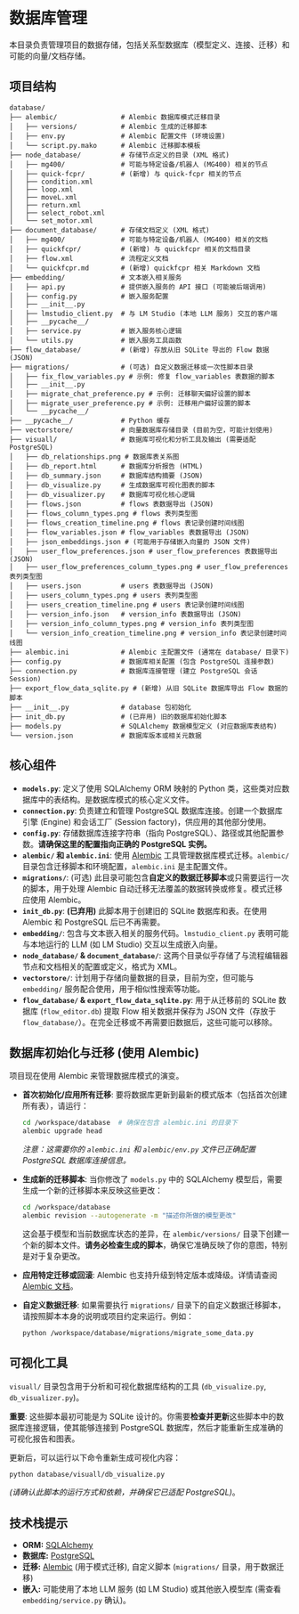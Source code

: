 # 数据库管理

本目录负责管理项目的数据存储，包括关系型数据库（模型定义、连接、迁移）和可能的向量/文档存储。

## 项目结构

```
database/
├── alembic/                # Alembic 数据库模式迁移目录
│   ├── versions/           # Alembic 生成的迁移脚本
│   ├── env.py              # Alembic 配置文件 (环境设置)
│   └── script.py.mako      # Alembic 迁移脚本模板
├── node_database/          # 存储节点定义的目录 (XML 格式)
│   ├── mg400/              # 可能与特定设备/机器人 (MG400) 相关的节点
│   ├── quick-fcpr/         # (新增) 与 quick-fcpr 相关的节点
│   ├── condition.xml
│   ├── loop.xml
│   ├── moveL.xml
│   ├── return.xml
│   ├── select_robot.xml
│   └── set_motor.xml
├── document_database/      # 存储文档定义 (XML 格式)
│   ├── mg400/              # 可能与特定设备/机器人 (MG400) 相关的文档
│   ├── quickfcpr/          # (新增) 与 quickfcpr 相关的文档目录
│   ├── flow.xml            # 流程定义文档
│   └── quickfcpr.md        # (新增) quickfcpr 相关 Markdown 文档
├── embedding/              # 文本嵌入相关服务
│   ├── api.py              # 提供嵌入服务的 API 接口 (可能被后端调用)
│   ├── config.py           # 嵌入服务配置
│   ├── __init__.py
│   ├── lmstudio_client.py  # 与 LM Studio (本地 LLM 服务) 交互的客户端
│   ├── __pycache__/
│   ├── service.py          # 嵌入服务核心逻辑
│   └── utils.py            # 嵌入服务工具函数
├── flow_database/          # (新增) 存放从旧 SQLite 导出的 Flow 数据 (JSON)
├── migrations/             # (可选) 自定义数据迁移或一次性脚本目录
│   ├── fix_flow_variables.py # 示例: 修复 flow_variables 表数据的脚本
│   ├── __init__.py
│   ├── migrate_chat_preference.py # 示例: 迁移聊天偏好设置的脚本
│   ├── migrate_user_preference.py # 示例: 迁移用户偏好设置的脚本
│   └── __pycache__/
├── __pycache__/            # Python 缓存
├── vectorstore/            # 向量数据库存储目录 (目前为空，可能计划使用)
├── visuall/                # 数据库可视化和分析工具及输出 (需要适配 PostgreSQL)
│   ├── db_relationships.png # 数据库表关系图
│   ├── db_report.html      # 数据库分析报告 (HTML)
│   ├── db_summary.json     # 数据库结构摘要 (JSON)
│   ├── db_visualize.py     # 生成数据库可视化图表的脚本
│   ├── db_visualizer.py    # 数据库可视化核心逻辑
│   ├── flows.json          # flows 表数据导出 (JSON)
│   ├── flows_column_types.png # flows 表列类型图
│   ├── flows_creation_timeline.png # flows 表记录创建时间线图
│   ├── flow_variables.json # flow_variables 表数据导出 (JSON)
│   ├── json_embeddings.json # (可能用于存储嵌入向量的 JSON 文件)
│   ├── user_flow_preferences.json # user_flow_preferences 表数据导出 (JSON)
│   ├── user_flow_preferences_column_types.png # user_flow_preferences 表列类型图
│   ├── users.json          # users 表数据导出 (JSON)
│   ├── users_column_types.png # users 表列类型图
│   ├── users_creation_timeline.png # users 表记录创建时间线图
│   ├── version_info.json   # version_info 表数据导出 (JSON)
│   ├── version_info_column_types.png # version_info 表列类型图
│   └── version_info_creation_timeline.png # version_info 表记录创建时间线图
├── alembic.ini             # Alembic 主配置文件 (通常在 database/ 目录下)
├── config.py               # 数据库相关配置 (包含 PostgreSQL 连接参数)
├── connection.py           # 数据库连接管理 (建立 PostgreSQL 会话 Session)
├── export_flow_data_sqlite.py # (新增) 从旧 SQLite 数据库导出 Flow 数据的脚本
├── __init__.py             # database 包初始化
├── init_db.py              # (已弃用) 旧的数据库初始化脚本
├── models.py               # SQLAlchemy 数据模型定义 (对应数据库表结构)
└── version.json            # 数据库版本或相关元数据
```

## 核心组件

- **`models.py`**: 定义了使用 SQLAlchemy ORM 映射的 Python 类，这些类对应数据库中的表结构。是数据库模式的核心定义文件。
- **`connection.py`**: 负责建立和管理 PostgreSQL 数据库连接。创建一个数据库引擎 (Engine) 和会话工厂 (Session factory)，供应用的其他部分使用。
- **`config.py`**: 存储数据库连接字符串（指向 PostgreSQL）、路径或其他配置参数。**请确保这里的配置指向正确的 PostgreSQL 实例。**
- **`alembic/` 和 `alembic.ini`**: 使用 [Alembic](https://alembic.sqlalchemy.org/en/latest/) 工具管理数据库模式迁移。`alembic/` 目录包含迁移脚本和环境配置，`alembic.ini` 是主配置文件。
- **`migrations/`**: (可选) 此目录可能包含**自定义的数据迁移脚本**或只需要运行一次的脚本，用于处理 Alembic 自动迁移无法覆盖的数据转换或修复。模式迁移应使用 Alembic。
- **`init_db.py`**: **(已弃用)** 此脚本用于创建旧的 SQLite 数据库和表。在使用 Alembic 和 PostgreSQL 后已不再需要。
- **`embedding/`**: 包含与文本嵌入相关的服务代码。`lmstudio_client.py` 表明可能与本地运行的 LLM (如 LM Studio) 交互以生成嵌入向量。
- **`node_database/` & `document_database/`**: 这两个目录似乎存储了与流程编辑器节点和文档相关的配置或定义，格式为 XML。
- **`vectorstore/`**: 计划用于存储向量数据的目录，目前为空，但可能与 `embedding/` 服务配合使用，用于相似性搜索等功能。
- **`flow_database/` & `export_flow_data_sqlite.py`**: 用于从迁移前的 SQLite 数据库 (`flow_editor.db`) 提取 Flow 相关数据并保存为 JSON 文件（存放于 `flow_database/`）。在完全迁移或不再需要旧数据后，这些可能可以移除。

## 数据库初始化与迁移 (使用 Alembic)

项目现在使用 Alembic 来管理数据库模式的演变。

- **首次初始化/应用所有迁移**: 要将数据库更新到最新的模式版本（包括首次创建所有表），请运行：

  ```bash
  cd /workspace/database  # 确保在包含 alembic.ini 的目录下
  alembic upgrade head
  ```

  _注意：这需要你的 `alembic.ini` 和 `alembic/env.py` 文件已正确配置 PostgreSQL 数据库连接信息。_

- **生成新的迁移脚本**: 当你修改了 `models.py` 中的 SQLAlchemy 模型后，需要生成一个新的迁移脚本来反映这些更改：

  ```bash
  cd /workspace/database
  alembic revision --autogenerate -m "描述你所做的模型更改"
  ```

  这会基于模型和当前数据库状态的差异，在 `alembic/versions/` 目录下创建一个新的脚本文件。**请务必检查生成的脚本**，确保它准确反映了你的意图，特别是对于复杂更改。

- **应用特定迁移或回滚**: Alembic 也支持升级到特定版本或降级。详情请查阅 [Alembic 文档](https://alembic.sqlalchemy.org/en/latest/tutorial.html)。

- **自定义数据迁移**: 如果需要执行 `migrations/` 目录下的自定义数据迁移脚本，请按照脚本本身的说明或项目约定来运行。例如：
  ```bash
  python /workspace/database/migrations/migrate_some_data.py
  ```

## 可视化工具

`visuall/` 目录包含用于分析和可视化数据库结构的工具 (`db_visualize.py`, `db_visualizer.py`)。

**重要**: 这些脚本最初可能是为 SQLite 设计的。你需要**检查并更新**这些脚本中的数据库连接逻辑，使其能够连接到 PostgreSQL 数据库，然后才能重新生成准确的可视化报告和图表。

更新后，可以运行以下命令重新生成可视化内容：

```bash
python database/visuall/db_visualize.py
```

_(请确认此脚本的运行方式和依赖，并确保它已适配 PostgreSQL)_。

## 技术栈提示

- **ORM:** [SQLAlchemy](https://www.sqlalchemy.org/)
- **数据库:** [PostgreSQL](https://www.postgresql.org/)
- **迁移:** [Alembic](https://alembic.sqlalchemy.org/en/latest/) (用于模式迁移), 自定义脚本 (`migrations/` 目录，用于数据迁移)
- **嵌入:** 可能使用了本地 LLM 服务 (如 LM Studio) 或其他嵌入模型库 (需查看 `embedding/service.py` 确认)。
